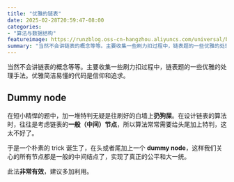 ```yaml
---
title: "优雅的链表"
date: 2025-02-28T20:59:47-08:00
categories: 
- "算法与数据结构"
featureimage: https://runzblog.oss-cn-hangzhou.aliyuncs.com/universal/background1.jpg
summary: "当然不会讲链表的概念等等。主要收集一些刷力扣过程中，链表题的一些优雅的处理手法。优雅简洁易懂的代码是信仰和追求。 在短小精悍的题中，加一堆特判无疑是往刷好的白墙上。在设计链表的算法时，往往是考虑链表的..."
---
```


当然不会讲链表的概念等等。主要收集一些刷力扣过程中，链表题的一些优雅的处理手法。优雅简洁易懂的代码是信仰和追求。

## Dummy node

在短小精悍的题中，加一堆特判无疑是往刷好的白墙上**扔狗屎**。在设计链表的算法时，往往是考虑链表的**一般（中间）节点**，所以算法常常需要给头尾加上特判，这太不好了。

于是一个朴素的 trick 诞生了，在头或者尾加上一个 **dummy node**，这样我们关心的所有节点都是一般的中间结点了，实现了真正的公平和大一统。

此法**非常有效**，建议多加利用。

